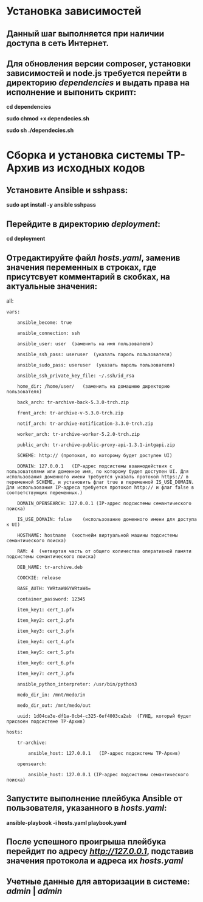 # Установка зависимостей #

## Данный шаг выполняется при наличии доступа в сеть Интернет. ##

## Для обновления версии composer, установки зависимостей и node.js требуется перейти в директорию *dependencies* и выдать права на исполнение и выпонить скрипт: ##

**cd dependencies**

**sudo chmod +x dependecies.sh**

**sudo sh ./dependecies.sh**

# Сборка и установка системы ТР-Архив из исходных кодов #

## Установите Ansible и sshpass: ##

**sudo apt install -y ansible sshpass**

## Перейдите в директорию *deployment*: ##

**cd deployment**

## Отредактируйте файл *hosts.yaml*, заменив значения переменных в строках, где присутсвует комментарий в скобках, на актуальные значения: ##

all:
  
    vars:
    
        ansible_become: true
  
        ansible_connection: ssh
  
        ansible_user: user  (заменить на имя пользователя)
    
        ansible_ssh_pass: useruser  (указать пароль пользователя)
    
        ansible_sudo_pass: useruser  (указать пароль пользователя)
    
        ansible_ssh_private_key_file: ~/.ssh/id_rsa
    
        home_dir: /home/user/   (заменить на домашнюю директорию пользователя)

        back_arch: tr-archive-back-5.3.0-trch.zip
    
        front_arch: tr-archive-v-5.3.0-trch.zip
    
        notif_arch: tr-archive-notification-3.3.0-trch.zip
    
        worker_arch: tr-archive-worker-5.2.0-trch.zip
    
        public_arch: tr-archive-public-proxy-api-1.3.1-intgapi.zip
    
        SCHEME: http:// (протокол, по которому будет доступен UI)
    
        DOMAIN: 127.0.0.1   (IP-адрес подсистемы взаимодействия с пользователями или доменное имя, по которому будет доступен UI. Для использования доменного имени требуется указать протокол https:// в переменной SCHEME, и установить флаг true в переменной IS_USE_DOMAIN. Для использования IP-адреса требуется протокол http:// и флаг false в соответствующих переменных.)
    
        DOMAIN_OPENSEARCH: 127.0.0.1 (IP-адрес подсистемы семантического поиска)
    
        IS_USE_DOMAIN: false    (использование доменного имени для доступа к UI)
    
        HOSTNAME: hostname  (хостнейм виртуальной машины подсистемы семантического поиска)
    
        RAM: 4  (четвертая часть от общего количества оперативной памяти подсистемы семантического поиска)
    
        DEB_NAME: tr-archive.deb
    
        COOCKIE: release
    
        BASE_AUTH: YWRtaW46YWRtaW4=
    
        container_password: 12345
    
        item_key1: cert_1.pfx
    
        item_key2: cert_2.pfx
    
        item_key3: cert_3.pfx
   
        item_key4: cert_4.pfx
    
        item_key5: cert_5.pfx
    
        item_key6: cert_6.pfx
    
        item_key7: cert_7.pfx
    
        ansible_python_interpreter: /usr/bin/python3
    
        medo_dir_in: /mnt/medo/in
    
        medo_dir_out: /mnt/medo/out
    
        uuid: 1d04ca3e-df1a-0cb4-c325-6ef4003ca2ab  (ГУИД, который будет присвоен подсистеме ТР-Архив)
  
    hosts:
    
        tr-archive:
    
            ansible_host: 127.0.0.1   (IP-адрес подсистемы ТР-Архив)
    
        opensearch:
    
            ansible_host: 127.0.0.1 (IP-адрес подсистемы семантического поиска)

## Запустите выполнение плейбука Ansible от пользователя, указанного в *hosts.yaml*: ##

**ansible-playbook -i hosts.yaml playbook.yaml**

## После успешного проигрыша плейбука перейдит по адресу *http://127.0.0.1*, подставив значения протокола и адреса их *hosts.yaml* ##

## Учетные данные для авторизации в системе: *admin* | *admin*